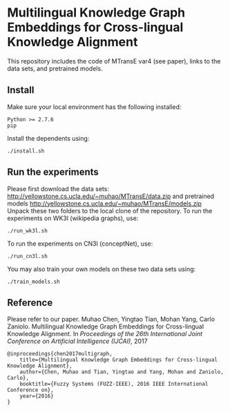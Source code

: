 # Multilingual Knowledge Graph Embeddings for Cross-lingual Knowledge Alignment

This repository includes the code of MTransE var4 (see paper), links to the data sets, and pretrained models.
## Install
Make sure your local environment has the following installed:

    Python >= 2.7.6
    pip
    
Install the dependents using:

    ./install.sh

## Run the experiments
Please first download the data sets:
http://yellowstone.cs.ucla.edu/~muhao/MTransE/data.zip
and pretrained models
http://yellowstone.cs.ucla.edu/~muhao/MTransE/models.zip
Unpack these two folders to the local clone of the repository.
To run the experiments on WK3l (wikipedia graphs), use:

    ./run_wk3l.sh
To run the experiments on CN3l (conceptNet), use:

    ./run_cn3l.sh
You may also train your own models on these two data sets using:

    ./train_models.sh

## Reference
Please refer to our paper. 
Muhao Chen, Yingtao Tian, Mohan Yang, Carlo Zaniolo. Multilingual Knowledge Graph Embeddings for Cross-lingual Knowledge Alignment. In *Proceedings of the 26th International Joint Conference on Artificial Intelligence (IJCAI)*, 2017

    @inproceedings{chen2017multigraph,
        title={Multilingual Knowledge Graph Embeddings for Cross-lingual Knowledge Alignment},
        author={Chen, Muhao and Tian, Yingtao and Yang, Mohan and Zaniolo, Carlo},
        booktitle={Fuzzy Systems (FUZZ-IEEE), 2016 IEEE International Conference on},
        year={2016}
    }
   
    